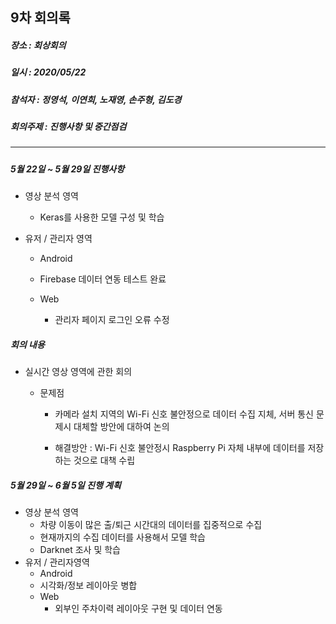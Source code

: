 ## 9차 회의록 

##### 장소 :  회상회의

##### 일시 : 2020/05/22

##### 참석자 : 정영석, 이연희, 노재영, 손주형, 김도경

##### 회의주제 :  진행사항 및 중간점검

---

##### 

##### 5월 22일 ~ 5월 29일 진행사항

- 영상 분석 영역

  -  Keras를 사용한 모델 구성 및 학습

- 유저 / 관리자 영역

  -  Android

    - Firebase 데이터 연동 테스트 완료 

  - Web 

    - 관리자 페이지 로그인 오류 수정

    

##### 회의 내용

- 실시간 영상 영역에 관한 회의

  - 문제점

    - 카메라 설치 지역의 Wi-Fi 신호 불안정으로 데이터 수집 지체, 서버 통신 문제시 대체할 방안에 대하여 논의

    - 해결방안  :  Wi-Fi 신호 불안정시 Raspberry Pi 자체 내부에 데이터를 저장하는 것으로 대책 수립

      

##### 5월 29일 ~ 6월 5일 진행 계획

- 영상 분석 영역
  - 차량 이동이 많은 출/퇴근 시간대의 데이터를 집중적으로 수집
  - 현재까지의 수집 데이터를 사용해서 모델 학습
  - Darknet 조사 및 학습
- 유저 / 관리자영역
  -  Android 
    - 시각화/정보 레이아웃 병합
  - Web 
    - 외부인 주차이력 레이아웃 구현 및 데이터 연동